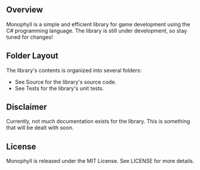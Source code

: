 ## Overview

Monophyll is a simple and efficient library for game development using the C#
programming language. The library is still under development, so stay tuned for
changes!

## Folder Layout

The library's contents is organized into several folders:
* See Source for the library's source code.
* See Tests for the library's unit tests.

## Disclaimer

Currently, not much documentation exists for the library. This is something
that will be dealt with soon.

## License

Monophyll is released under the MIT License. See LICENSE for more details.

